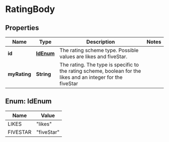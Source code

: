# RatingBody

## Properties
Name | Type | Description | Notes
------------ | ------------- | ------------- | -------------
**id** | [**IdEnum**](#IdEnum) | The rating scheme type. Possible values are likes and fiveStar. | 
**myRating** | **String** | The rating. The type is specific to the rating scheme, boolean for the likes and an integer for the fiveStar | 

<a name="IdEnum"></a>
## Enum: IdEnum
Name | Value
---- | -----
LIKES | &quot;likes&quot;
FIVESTAR | &quot;fiveStar&quot;
